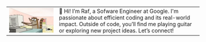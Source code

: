 <table>
  <tr>
    <td>
      <img src="https://raw.githubusercontent.com/Sirraff/Sirraff/refs/heads/main/giphy.webp" alt="me" width="500">
    </td>
    <td>
      👋 Hi! I’m Raf, a Sofware Engineer at Google. I'm passionate about efficient coding and its real-world impact. Outside of code, you’ll find me playing guitar or exploring new project ideas. Let’s connect!
    </td>
  </tr>
</table>
